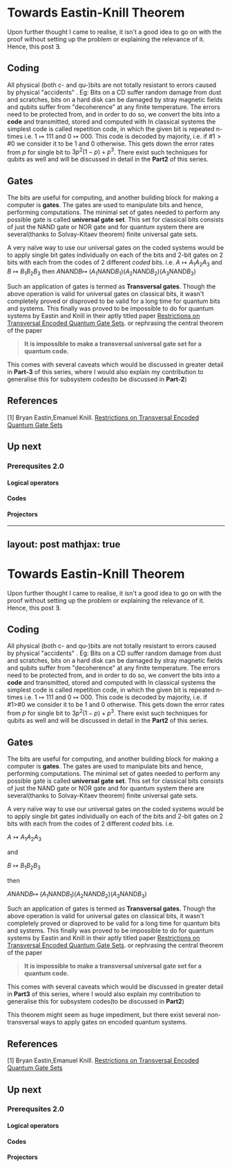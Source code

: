 ﻿# Towards Eastin-Knill Theorem

Upon further thought I came to realise, it isn't a good idea to go on with the proof without setting up the problem or explaining the relevance of it. Hence, this post $\exists$. 

## Coding

All physical (both c- and qu-)bits are not totally resistant to errors caused by physical "accidents" . Eg: Bits on a CD suffer random damage from dust and scratches, bits on a hard disk can be damaged by stray magnetic fields and qubits suffer from "decoherence" at any finite temperature. 
The errors need to be protected from, and in order to do so, we convert the bits into a **code** and transmitted, stored and computed with In classical systems the simplest code is called repetition code, in which the given bit is repeated n-times i.e. $1  \mapsto 111$ and $0\mapsto 000$. This code is decoded by majority, i.e. if $\#1> \#0$ we consider it to be $1$ and $0$ otherwise. This gets down the error rates from $p$ for single bit to $3p^2(1-p)+p^3$. 
There exist such techniques for qubits as well and will be discussed in detail in the **Part2** of this series. 

## Gates

The bits are useful for computing, and another building block for making a computer is **gates**. The gates are used to manipulate bits and hence, performing computations. The minimal set of gates needed to perform any possible gate is called **universal gate set**. This set for classical bits consists of  just the NAND gate or NOR gate and for quantum system there are several(thanks to Solvay-Kitaev theorem) finite universal gate sets.

A very naïve way to use our universal gates on the coded systems would be to apply single bit gates individually on each of the bits and 2-bit gates on 2 bits with each from the codes of 2 different  *coded* bits. 
i.e. 
$A \mapsto A_1A_2A_3$
and 
$B \mapsto B_1B_2B_3$ 
 then
  $A$NAND$B\mapsto$ ($A_1$NAND$B_1$)($A_2$NAND$B_2$)($A_3$NAND$B_3$) 

Such an application of gates is termed as **Transversal gates**. 
Though the above operation is valid for universal gates on classical bits, it wasn't completely proved or disproved to be valid for a long time for quantum bits and systems. This finally was proved to be impossible to do for quantum systems by Eastin and Knill in their aptly titled paper [Restrictions on Transversal Encoded Quantum Gate Sets](https://arxiv.org/abs/0811.4262). or rephrasing the central theorem of the paper 
>**It is impossible to make a transversal universal gate set for a quantum code.**

This comes with several caveats which would be discussed in greater detail in **Part-3** of this series, where I would also explain my contribution to generalise this for subsystem codes(to be discussed in **Part-2**)   

## References
[1] Bryan Eastin,Emanuel Knill. [Restrictions on Transversal Encoded Quantum Gate Sets](https://arxiv.org/abs/0811.4262)
## Up next
### Prerequsites 2.0

#### Logical operators
#### Codes
#### Projectors


---
layout: post
mathjax: true
---
# Towards Eastin-Knill Theorem

Upon further thought I came to realise, it isn't a good idea to go on with the proof without setting up the problem or explaining the relevance of it. Hence, this post $\exists$. 

## Coding

All physical (both c- and qu-)bits are not totally resistant to errors caused by physical "accidents" . Eg: Bits on a CD suffer random damage from dust and scratches, bits on a hard disk can be damaged by stray magnetic fields and qubits suffer from "decoherence" at any finite temperature. 
The errors need to be protected from, and in order to do so, we convert the bits into a **code** and transmitted, stored and computed with In classical systems the simplest code is called repetition code, in which the given bit is repeated n-times i.e. $1  \mapsto 111$ and $0\mapsto 000$. This code is decoded by majority, i.e. if #$1>$#$0$ we consider it to be $1$ and $0$ otherwise. This gets down the error rates from $p$ for single bit to $3p^2(1-p)+p^3$. 
There exist such techniques for qubits as well and will be discussed in detail in the **Part2** of this series. 

## Gates

The bits are useful for computing, and another building block for making a computer is **gates**. The gates are used to manipulate bits and hence, performing computations. The minimal set of gates needed to perform any possible gate is called **universal gate set**. This set for classical bits consists of  just the NAND gate or NOR gate and for quantum system there are several(thanks to Solvay-Kitaev theorem) finite universal gate sets.

A very naïve way to use our universal gates on the coded systems would be to apply single bit gates individually on each of the bits and 2-bit gates on 2 bits with each from the codes of 2 different  *coded* bits. 
i.e. 

$A \mapsto A_1A_2A_3$

and 

$B \mapsto B_1B_2B_3$ 

then

$A$NAND$B\mapsto$ ($A_1$NAND$B_1$)($A_2$NAND$B_2$)($A_3$NAND$B_3$) 

Such an application of gates is termed as **Transversal gates**. 
Though the above operation is valid for universal gates on classical bits, it wasn't completely proved or disproved to be valid for a long time for quantum bits and systems. This finally was proved to be impossible to do for quantum systems by Eastin and Knill in their aptly titled paper [Restrictions on Transversal Encoded Quantum Gate Sets](https://arxiv.org/abs/0811.4262). or rephrasing the central theorem of the paper 
>**It is impossible to make a transversal universal gate set for a quantum code.**

This comes with several caveats which would be discussed in greater detail in **Part3** of this series, where I would also explain my contribution to generalise this for subsystem codes(to be discussed in **Part2**)   

This theorem might seem as huge impediment, but there exist several non-transversal ways to apply gates on encoded quantum systems.  
  
## References
[1] Bryan Eastin,Emanuel Knill. [Restrictions on Transversal Encoded Quantum Gate Sets](https://arxiv.org/abs/0811.4262)
## Up next
### Prerequsites 2.0

#### Logical operators
#### Codes
#### Projectors



